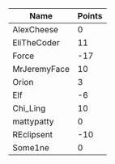 | Name         | Points |
|--------------|--------|
| AlexCheese   | 0      |
| EliTheCoder  | 11     |
| Force        | -17    |
| MrJeremyFace | 10     |
| Orion        | 3      |
| Elf          | -6     |
| Chi_Ling     | 10     |
| mattypatty   | 0      |
| REclipsent   | -10    |
| Some1ne      | 0      |